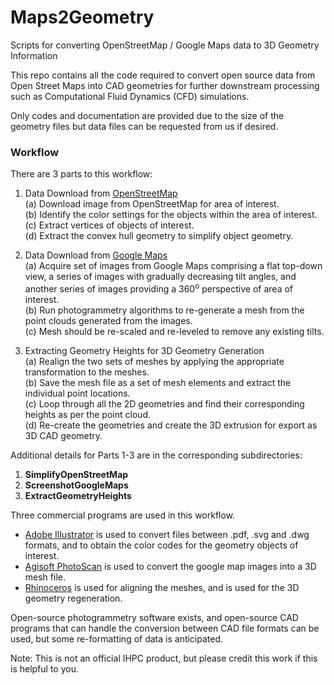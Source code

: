 # Maps2Geometry
Scripts for converting OpenStreetMap / Google Maps data to 3D Geometry Information

This repo contains all the code required to convert open source data from Open Street Maps into CAD geometries for further downstream processing such as Computational Fluid Dynamics (CFD) simulations.

Only codes and documentation are provided due to the size of the geometry files but data files can be requested from us if desired.

### Workflow
There are 3 parts to this workflow:

1. Data Download from [OpenStreetMap](https://www.openstreetmap.org)  
   (a) Download image from OpenStreetMap for area of interest.   
   (b) Identify the color settings for the objects within the area of interest.  
   (c) Extract vertices of objects of interest.  
   (d) Extract the convex hull geometry to simplify object geometry.  

2. Data Download from [Google Maps](https://maps.google.com)  
   (a) Acquire set of images from Google Maps comprising a flat top-down view, a series of images with gradually decreasing tilt angles, and another series of images providing a 360<sup>o</sup> perspective of area of interest.  
   (b) Run photogrammetry algorithms to re-generate a mesh from the point clouds generated from the images.  
   (c) Mesh should be re-scaled and re-leveled to remove any existing tilts.  

3. Extracting Geometry Heights for 3D Geometry Generation  
   (a) Realign the two sets of meshes by applying the appropriate transformation to the meshes.  
   (b) Save the mesh file as a set of mesh elements and extract the individual point locations.  
   (c) Loop through all the 2D geometries and find their corresponding heights as per the point cloud.  
   (d) Re-create the geometries and create the 3D extrusion for export as 3D CAD geometry.  

Additional details for Parts 1-3 are in the corresponding subdirectories:
1. <b>SimplifyOpenStreetMap</b>
2. <b>ScreenshotGoogleMaps</b>
3. <b>ExtractGeometryHeights</b>

Three commercial programs are used in this workflow.  
 - [Adobe Illustrator](https://www.adobe.com/sea/products/illustrator.html) is used to convert files between .pdf, .svg and .dwg formats, and to obtain the color codes for the geometry objects of interest.  
 - [Agisoft PhotoScan](https://www.agisoft.com) is used to convert the google map images into a 3D mesh file.  
 - [Rhinoceros](https://www.rhino3d.com) is used for aligning the meshes, and is used for the 3D geometry regeneration.  
 
Open-source photogrammetry software exists, and open-source CAD programs that can handle the conversion between CAD file formats can be used, but some re-formatting of data is anticipated.

Note: This is not an official IHPC product, but please credit this work if this is helpful to you.

